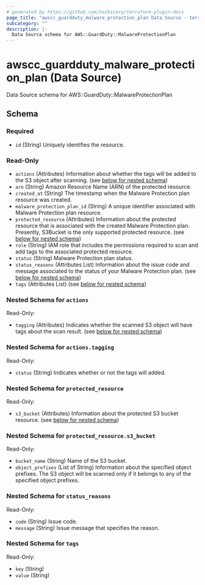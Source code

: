 ```yaml
---
# generated by https://github.com/hashicorp/terraform-plugin-docs
page_title: "awscc_guardduty_malware_protection_plan Data Source - terraform-provider-awscc"
subcategory: ""
description: |-
  Data Source schema for AWS::GuardDuty::MalwareProtectionPlan
---
```


# awscc_guardduty_malware_protection_plan (Data Source)

Data Source schema for AWS::GuardDuty::MalwareProtectionPlan



<!-- schema generated by tfplugindocs -->
## Schema

### Required

- `id` (String) Uniquely identifies the resource.

### Read-Only

- `actions` (Attributes) Information about whether the tags will be added to the S3 object after scanning. (see [below for nested schema](#nestedatt--actions))
- `arn` (String) Amazon Resource Name (ARN) of the protected resource.
- `created_at` (String) The timestamp when the Malware Protection plan resource was created.
- `malware_protection_plan_id` (String) A unique identifier associated with Malware Protection plan resource.
- `protected_resource` (Attributes) Information about the protected resource that is associated with the created Malware Protection plan. Presently, S3Bucket is the only supported protected resource. (see [below for nested schema](#nestedatt--protected_resource))
- `role` (String) IAM role that includes the permissions required to scan and add tags to the associated protected resource.
- `status` (String) Malware Protection plan status.
- `status_reasons` (Attributes List) Information about the issue code and message associated to the status of your Malware Protection plan. (see [below for nested schema](#nestedatt--status_reasons))
- `tags` (Attributes List) (see [below for nested schema](#nestedatt--tags))

<a id="nestedatt--actions"></a>
### Nested Schema for `actions`

Read-Only:

- `tagging` (Attributes) Indicates whether the scanned S3 object will have tags about the scan result. (see [below for nested schema](#nestedatt--actions--tagging))

<a id="nestedatt--actions--tagging"></a>
### Nested Schema for `actions.tagging`

Read-Only:

- `status` (String) Indicates whether or not the tags will added.



<a id="nestedatt--protected_resource"></a>
### Nested Schema for `protected_resource`

Read-Only:

- `s3_bucket` (Attributes) Information about the protected S3 bucket resource. (see [below for nested schema](#nestedatt--protected_resource--s3_bucket))

<a id="nestedatt--protected_resource--s3_bucket"></a>
### Nested Schema for `protected_resource.s3_bucket`

Read-Only:

- `bucket_name` (String) Name of the S3 bucket.
- `object_prefixes` (List of String) Information about the specified object prefixes. The S3 object will be scanned only if it belongs to any of the specified object prefixes.



<a id="nestedatt--status_reasons"></a>
### Nested Schema for `status_reasons`

Read-Only:

- `code` (String) Issue code.
- `message` (String) Issue message that specifies the reason.


<a id="nestedatt--tags"></a>
### Nested Schema for `tags`

Read-Only:

- `key` (String)
- `value` (String)
